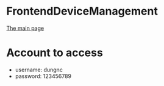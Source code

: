 # FrontendDeviceManagement

[The main page](https://dungnguyen69.github.io/Frontend-DeviceManagement/home)

# Account to access

- username: dungnc
- password: 123456789
